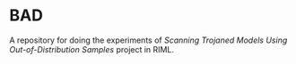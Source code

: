 # BAD
A repository for doing the experiments of *Scanning Trojaned Models Using Out-of-Distribution Samples* project in RIML.

